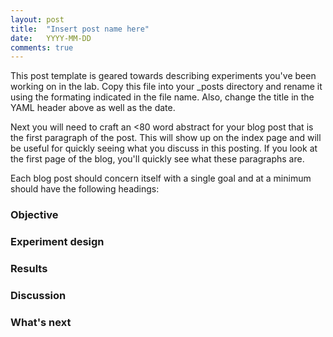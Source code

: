 ```yaml
---
layout: post
title:  "Insert post name here"
date:   YYYY-MM-DD
comments: true
---
```


This post template is geared towards describing experiments you've been working
on in the lab. Copy this file into your _posts directory and rename it using the formating
indicated in the file name. Also, change the title in the YAML header above
as well as the date.

Next you will need to craft an <80 word abstract for your blog post that is the
first paragraph of the post. This will show up on the index page and will be
useful for quickly seeing what you discuss in this posting. If you look at the
first page of the blog, you'll quickly see what these paragraphs are.

Each blog post should concern itself with a single goal and at a minimum should
have the following headings:

### Objective



### Experiment design



### Results



### Discussion



### What's next
